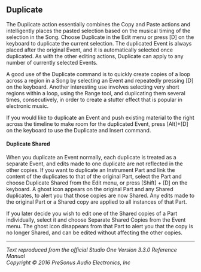 ## Duplicate
The Duplicate action essentially combines the Copy and Paste actions and intelligently places the pasted selection based on the musical timing of the selection in the Song. Choose Duplicate in the Edit menu or press [D] on the keyboard to duplicate the current selection. The duplicated Event is always placed after the original Event, and it is automatically selected once duplicated. As with the other editing actions, Duplicate can apply to any number of currently selected Events.

A good use of the Duplicate command is to quickly create copies of a loop across a region in a Song by selecting an Event and repeatedly pressing [D] on the keyboard. Another interesting use involves selecting very short regions within a loop, using the Range tool, and duplicating them several times, consecutively, in order to create a stutter effect that is popular in electronic music.

If you would like to duplicate an Event and push existing material to the right across the timeline to make room for the duplicated Event, press [Alt]+[D] on the keyboard to use the Duplicate and Insert command.

#### Duplicate Shared

When you duplicate an Event normally, each duplicate is treated as a separate Event, and edits made to one duplicate are not reflected in the other copies. If you want to duplicate an Instrument Part and link the content of the duplicates to that of the original Part, select the Part and choose Duplicate Shared from the Edit menu, or press [Shift] + [D] on the keyboard. A ghost icon appears on the original Part and any Shared duplicates, to alert you that those copies are now Shared. Any edits made to the original Part or a Shared copy are applied to all instances of that Part.

If you later decide you wish to edit one of the Shared copies of a Part individually, select it and choose Separate Shared Copies from the Event menu. The ghost icon disappears from that Part to alert you that the copy is no longer Shared, and can be edited without affecting the other copies.

---

*Text reproduced from the official Studio One Version 3.3.0 Reference Manual*  
*Copyright © 2016 PreSonus Audio Electronics, Inc*
